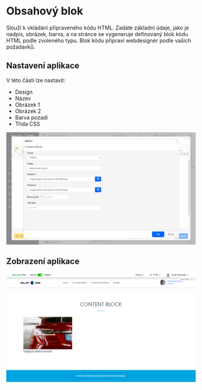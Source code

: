 # Obsahový blok

Slouží k vkládání připraveného kódu HTML. Zadáte základní údaje, jako je nadpis, obrázek, barva, a na stránce se vygeneruje definovaný blok kódu HTML podle zvoleného typu. Blok kódu připraví webdesignér podle vašich požadavků.

## Nastavení aplikace

V této části lze nastavit:
- Design
- Název
- Obrázek 1
- Obrázek 2
- Barva pozadí
- Třída CSS

![](editor.png)

## Zobrazení aplikace

![](content-block.png)

